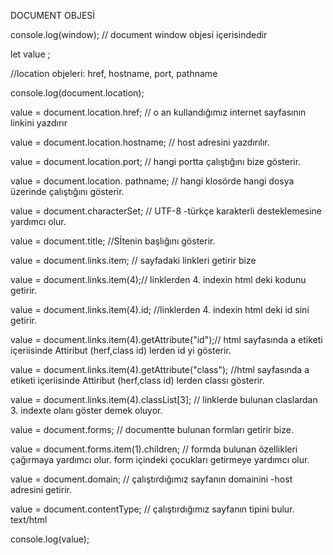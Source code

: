 DOCUMENT OBJESİ

console.log(window); // document window objesi içerisindedir

let value ;

//location objeleri: href, hostname, port, pathname

console.log(document.location);

value = document.location.href; // o an kullandığımız internet sayfasının linkini yazdırır

value = document.location.hostname; // host adresini yazdırılır.

value = document.location.port; // hangi portta çalıştığını bize gösterir.

value = document.location. pathname; // hangi klosörde hangi dosya üzerinde çalıştığını gösterir.

value = document.characterSet; // UTF-8 -türkçe karakterli desteklemesine yardımcı olur.

value = document.title;  //Sİtenin başlığını gösterir.

value = document.links.item; // sayfadaki linkleri getirir bize

value = document.links.item(4);// linklerden 4. indexin html deki kodunu getirir.


value = document.links.item(4).id; //linklerden 4. indexin html deki id sini getirir.

value = document.links.item(4).getAttribute("id");// html sayfasında a etiketi içeriisinde Attiribut (herf,class id) lerden id yi gösterir.

value = document.links.item(4).getAttribute("class"); //html sayfasında a etiketi içeriisinde Attiribut (herf,class id) lerden classı gösterir.


value = document.links.item(4).classList[3]; // linklerde bulunan claslardan 3. indexte olanı göster demek oluyor.

value  = document.forms; // documentte bulunan formları getirir bize.

value  = document.forms.item(1).children; // formda bulunan özellikleri çağırmaya yardımcı olur. form içindeki çocukları getirmeye yardımcı olur.

value = document.domain; // çalıştırdığımız sayfanın domainini -host adresini getirir.

value = document.contentType; // çalıştırdığımız sayfanın tipini bulur. text/html

console.log(value); 